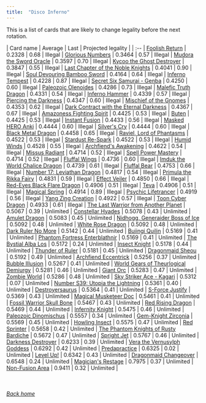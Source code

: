```yaml
---
title:  "Disco Inferno"
---
```


This is a list of cards that are likely to change legality before the next rotation.

| Card name | Average | Last | Projected legality |
| :-- |
[Foolish Return](https://db.ygoprodeck.com/card/?search=Foolish%20Return) | 0.2328 | 0.68 | Illegal |
[Glorious Numbers](https://db.ygoprodeck.com/card/?search=Glorious%20Numbers) | 0.3464 | 0.57 | Illegal |
[Mudora the Sword Oracle](https://db.ygoprodeck.com/card/?search=Mudora%20the%20Sword%20Oracle) | 0.3597 | 0.70 | Illegal |
[Kycoo the Ghost Destroyer](https://db.ygoprodeck.com/card/?search=Kycoo%20the%20Ghost%20Destroyer) | 0.3847 | 0.55 | Illegal |
[Last Chapter of the Noble Knights](https://db.ygoprodeck.com/card/?search=Last%20Chapter%20of%20the%20Noble%20Knights) | 0.4041 | 0.90 | Illegal |
[Soul Devouring Bamboo Sword](https://db.ygoprodeck.com/card/?search=Soul%20Devouring%20Bamboo%20Sword) | 0.4164 | 0.64 | Illegal |
[Inferno Tempest](https://db.ygoprodeck.com/card/?search=Inferno%20Tempest) | 0.4228 | 0.87 | Illegal |
[Secret Six Samurai - Genba](https://db.ygoprodeck.com/card/?search=Secret%20Six%20Samurai%20-%20Genba) | 0.4250 | 0.60 | Illegal |
[Paleozoic Olenoides](https://db.ygoprodeck.com/card/?search=Paleozoic%20Olenoides) | 0.4286 | 0.73 | Illegal |
[Malefic Truth Dragon](https://db.ygoprodeck.com/card/?search=Malefic%20Truth%20Dragon) | 0.4331 | 0.54 | Illegal |
[Inferno Hammer](https://db.ygoprodeck.com/card/?search=Inferno%20Hammer) | 0.4339 | 0.57 | Illegal |
[Piercing the Darkness](https://db.ygoprodeck.com/card/?search=Piercing%20the%20Darkness) | 0.4347 | 0.60 | Illegal |
[Mischief of the Gnomes](https://db.ygoprodeck.com/card/?search=Mischief%20of%20the%20Gnomes) | 0.4353 | 0.62 | Illegal |
[Dark Contract with the Eternal Darkness](https://db.ygoprodeck.com/card/?search=Dark%20Contract%20with%20the%20Eternal%20Darkness) | 0.4367 | 0.67 | Illegal |
[Amazoness Fighting Spirit](https://db.ygoprodeck.com/card/?search=Amazoness%20Fighting%20Spirit) | 0.4425 | 0.53 | Illegal |
[Buten](https://db.ygoprodeck.com/card/?search=Buten) | 0.4425 | 0.53 | Illegal |
[Instant Fusion](https://db.ygoprodeck.com/card/?search=Instant%20Fusion) | 0.4433 | 0.56 | Illegal |
[Masked HERO Anki](https://db.ygoprodeck.com/card/?search=Masked%20HERO%20Anki) | 0.4444 | 0.60 | Illegal |
[Silver's Cry](https://db.ygoprodeck.com/card/?search=Silver's%20Cry) | 0.4444 | 0.60 | Illegal |
[Black Metal Dragon](https://db.ygoprodeck.com/card/?search=Black%20Metal%20Dragon) | 0.4458 | 0.65 | Illegal |
[Raviel, Lord of Phantasms](https://db.ygoprodeck.com/card/?search=Raviel,%20Lord%20of%20Phantasms) | 0.4522 | 0.53 | Illegal |
[Stardust Re-Spark](https://db.ygoprodeck.com/card/?search=Stardust%20Re-Spark) | 0.4522 | 0.53 | Illegal |
[Humid Winds](https://db.ygoprodeck.com/card/?search=Humid%20Winds) | 0.4528 | 0.55 | Illegal |
[Archfiend's Awakening](https://db.ygoprodeck.com/card/?search=Archfiend's%20Awakening) | 0.4622 | 0.54 | Illegal |
[Missus Radiant](https://db.ygoprodeck.com/card/?search=Missus%20Radiant) | 0.4714 | 0.52 | Illegal |
[Spell Power Mastery](https://db.ygoprodeck.com/card/?search=Spell%20Power%20Mastery) | 0.4714 | 0.52 | Illegal |
[Fluffal Wings](https://db.ygoprodeck.com/card/?search=Fluffal%20Wings) | 0.4736 | 0.60 | Illegal |
[Imduk the World Chalice Dragon](https://db.ygoprodeck.com/card/?search=Imduk%20the%20World%20Chalice%20Dragon) | 0.4739 | 0.61 | Illegal |
[Fluffal Bear](https://db.ygoprodeck.com/card/?search=Fluffal%20Bear) | 0.4753 | 0.66 | Illegal |
[Number 17: Leviathan Dragon](https://db.ygoprodeck.com/card/?search=Number%2017:%20Leviathan%20Dragon) | 0.4817 | 0.54 | Illegal |
[Primula the Rikka Fairy](https://db.ygoprodeck.com/card/?search=Primula%20the%20Rikka%20Fairy) | 0.4831 | 0.59 | Illegal |
[Effect Veiler](https://db.ygoprodeck.com/card/?search=Effect%20Veiler) | 0.4850 | 0.66 | Illegal |
[Red-Eyes Black Flare Dragon](https://db.ygoprodeck.com/card/?search=Red-Eyes%20Black%20Flare%20Dragon) | 0.4906 | 0.51 | Illegal |
[Teva](https://db.ygoprodeck.com/card/?search=Teva) | 0.4906 | 0.51 | Illegal |
[Magical Spring](https://db.ygoprodeck.com/card/?search=Magical%20Spring) | 0.4914 | 0.89 | Illegal |
[Psychic Lifetrancer](https://db.ygoprodeck.com/card/?search=Psychic%20Lifetrancer) | 0.4919 | 0.56 | Illegal |
[Yang Zing Creation](https://db.ygoprodeck.com/card/?search=Yang%20Zing%20Creation) | 0.4922 | 0.57 | Illegal |
[Toon Cyber Dragon](https://db.ygoprodeck.com/card/?search=Toon%20Cyber%20Dragon) | 0.4933 | 0.61 | Illegal |
[The Last Warrior from Another Planet](https://db.ygoprodeck.com/card/?search=The%20Last%20Warrior%20from%20Another%20Planet) | 0.5067 | 0.39 | Unlimited |
[Constellar Hyades](https://db.ygoprodeck.com/card/?search=Constellar%20Hyades) | 0.5078 | 0.43 | Unlimited |
[Amulet Dragon](https://db.ygoprodeck.com/card/?search=Amulet%20Dragon) | 0.5083 | 0.45 | Unlimited |
[Nidhogg, Generaider Boss of Ice](https://db.ygoprodeck.com/card/?search=Nidhogg,%20Generaider%20Boss%20of%20Ice) | 0.5092 | 0.48 | Unlimited |
[White Rose Dragon](https://db.ygoprodeck.com/card/?search=White%20Rose%20Dragon) | 0.5092 | 0.48 | Unlimited |
[Dark Ruler No More](https://db.ygoprodeck.com/card/?search=Dark%20Ruler%20No%20More) | 0.5142 | 0.44 | Unlimited |
[Bujingi Quilin](https://db.ygoprodeck.com/card/?search=Bujingi%20Quilin) | 0.5169 | 0.41 | Unlimited |
[Phantom Fortress Enterblathnir](https://db.ygoprodeck.com/card/?search=Phantom%20Fortress%20Enterblathnir) | 0.5169 | 0.41 | Unlimited |
[The Bystial Alba Los](https://db.ygoprodeck.com/card/?search=The%20Bystial%20Alba%20Los) | 0.5172 | 0.24 | Unlimited |
[Insect Knight](https://db.ygoprodeck.com/card/?search=Insect%20Knight) | 0.5178 | 0.44 | Unlimited |
[Thunder of Ruler](https://db.ygoprodeck.com/card/?search=Thunder%20of%20Ruler) | 0.5181 | 0.45 | Unlimited |
[Dragonmaid Sheou](https://db.ygoprodeck.com/card/?search=Dragonmaid%20Sheou) | 0.5192 | 0.49 | Unlimited |
[Archfiend Eccentrick](https://db.ygoprodeck.com/card/?search=Archfiend%20Eccentrick) | 0.5256 | 0.37 | Unlimited |
[Bubble Illusion](https://db.ygoprodeck.com/card/?search=Bubble%20Illusion) | 0.5267 | 0.41 | Unlimited |
[World Gears of Theurlogical Demiurgy](https://db.ygoprodeck.com/card/?search=World%20Gears%20of%20Theurlogical%20Demiurgy) | 0.5281 | 0.46 | Unlimited |
[Giant Orc](https://db.ygoprodeck.com/card/?search=Giant%20Orc) | 0.5283 | 0.47 | Unlimited |
[Zombie World](https://db.ygoprodeck.com/card/?search=Zombie%20World) | 0.5286 | 0.48 | Unlimited |
[Sky Striker Ace - Kagari](https://db.ygoprodeck.com/card/?search=Sky%20Striker%20Ace%20-%20Kagari) | 0.5312 | 0.07 | Unlimited |
[Number S39: Utopia the Lightning](https://db.ygoprodeck.com/card/?search=Number%20S39:%20Utopia%20the%20Lightning) | 0.5361 | 0.40 | Unlimited |
[Destroyersaurus](https://db.ygoprodeck.com/card/?search=Destroyersaurus) | 0.5364 | 0.41 | Unlimited |
[S-Force Justify](https://db.ygoprodeck.com/card/?search=S-Force%20Justify) | 0.5369 | 0.43 | Unlimited |
[Magical Musketeer Doc](https://db.ygoprodeck.com/card/?search=Magical%20Musketeer%20Doc) | 0.5461 | 0.41 | Unlimited |
[Fossil Warrior Skull Bone](https://db.ygoprodeck.com/card/?search=Fossil%20Warrior%20Skull%20Bone) | 0.5467 | 0.43 | Unlimited |
[Red Rising Dragon](https://db.ygoprodeck.com/card/?search=Red%20Rising%20Dragon) | 0.5469 | 0.44 | Unlimited |
[Infernity Knight](https://db.ygoprodeck.com/card/?search=Infernity%20Knight) | 0.5475 | 0.46 | Unlimited |
[Paleozoic Dinomischus](https://db.ygoprodeck.com/card/?search=Paleozoic%20Dinomischus) | 0.5557 | 0.34 | Unlimited |
[Gem-Knight Zirconia](https://db.ygoprodeck.com/card/?search=Gem-Knight%20Zirconia) | 0.5569 | 0.45 | Unlimited |
[Howling Insect](https://db.ygoprodeck.com/card/?search=Howling%20Insect) | 0.5575 | 0.47 | Unlimited |
[Red Sprinter](https://db.ygoprodeck.com/card/?search=Red%20Sprinter) | 0.5658 | 0.42 | Unlimited |
[The Phantom Knights of Rusty Bardiche](https://db.ygoprodeck.com/card/?search=The%20Phantom%20Knights%20of%20Rusty%20Bardiche) | 0.5672 | 0.47 | Unlimited |
[Spright Jet](https://db.ygoprodeck.com/card/?search=Spright%20Jet) | 0.5767 | 0.46 | Unlimited |
[Darkness Destroyer](https://db.ygoprodeck.com/card/?search=Darkness%20Destroyer) | 0.6233 | 0.39 | Unlimited |
[Vera the Vernusylph Goddess](https://db.ygoprodeck.com/card/?search=Vera%20the%20Vernusylph%20Goddess) | 0.6292 | 0.42 | Unlimited |
[Predapractice](https://db.ygoprodeck.com/card/?search=Predapractice) | 0.6325 | 0.02 | Unlimited |
[Level Up!](https://db.ygoprodeck.com/card/?search=Level%20Up!) | 0.6342 | 0.43 | Unlimited |
[Dragonmaid Changeover](https://db.ygoprodeck.com/card/?search=Dragonmaid%20Changeover) | 0.6548 | 0.24 | Unlimited |
[Magician's Restage](https://db.ygoprodeck.com/card/?search=Magician's%20Restage) | 0.7975 | 0.37 | Unlimited |
[Non-Fusion Area](https://db.ygoprodeck.com/card/?search=Non-Fusion%20Area) | 0.9411 | 0.32 | Unlimited |

<br>

###### [Back home](index)